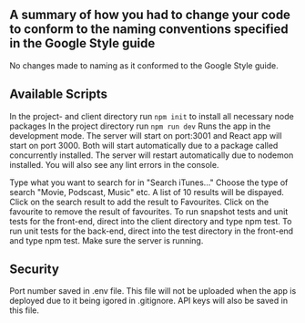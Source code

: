 ## A summary of how you had to change your code to conform to the naming conventions specified in the Google Style guide

No changes made to naming as it conformed to the Google Style guide.

## Available Scripts

In the project- and client directory run `npm init` to install all necessary node packages
In the project directory run `npm run dev`
Runs the app in the development mode.
The server will start on port:3001 and React app will start on port 3000.
Both will start automatically due to a package called concurrently installed.
The server will restart automatically due to nodemon installed.
You will also see any lint errors in the console.

Type what you want to search for in "Search iTunes..."
Choose the type of search "Movie, Podscast, Music" etc.
A list of 10 results will be dispayed.
Click on the search result to add the result to Favourites.
Click on the favourite to remove the result of favourites.
To run snapshot tests and unit tests for the front-end, direct into the client directory and type npm test.
To run unit tests for the back-end, direct into the test directory in the front-end and type npm test. Make sure the server is running. 

## Security
Port number saved in .env file. This file will not be uploaded when the app is deployed due to it being igored in .gitignore.
API keys will also be saved in this file.
